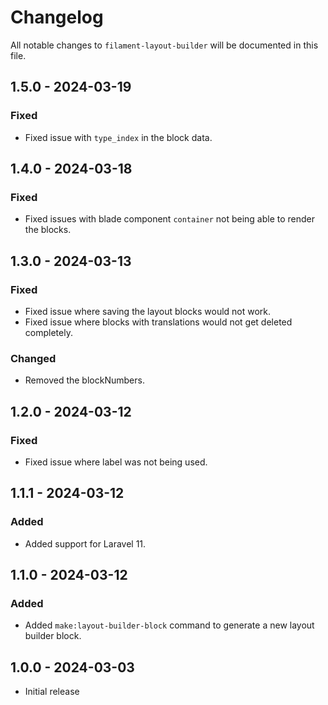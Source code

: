 # Changelog

All notable changes to `filament-layout-builder` will be documented in this file.

## 1.5.0 - 2024-03-19

### Fixed

- Fixed issue with `type_index` in the block data.

## 1.4.0 - 2024-03-18

### Fixed

- Fixed issues with blade component `container` not being able to render the blocks.

## 1.3.0 - 2024-03-13

### Fixed

- Fixed issue where saving the layout blocks would not work.
- Fixed issue where blocks with translations would not get deleted completely.

### Changed

- Removed the blockNumbers.

## 1.2.0 - 2024-03-12

### Fixed

- Fixed issue where label was not being used.

## 1.1.1 - 2024-03-12

### Added

- Added support for Laravel 11.

## 1.1.0 - 2024-03-12

### Added

- Added `make:layout-builder-block` command to generate a new layout builder block.

## 1.0.0 - 2024-03-03

- Initial release
